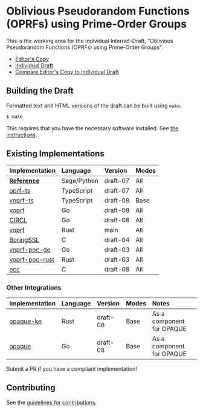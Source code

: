 # Oblivious Pseudorandom Functions (OPRFs) using Prime-Order Groups

This is the working area for the individual Internet-Draft, "Oblivious Pseudorandom Functions (OPRFs) using Prime-Order Groups".

* [Editor's Copy](https://cfrg.github.io/draft-irtf-cfrg-voprf/#go.draft-irtf-cfrg-voprf.html)
* [Individual Draft](https://tools.ietf.org/html/draft-irtf-cfrg-voprf)
* [Compare Editor's Copy to Individual Draft](https://cfrg.github.io/draft-irtf-cfrg-voprf/#go.draft-irtf-cfrg-voprf.diff)

## Building the Draft

Formatted text and HTML versions of the draft can be built using `make`.

```sh
$ make
```

This requires that you have the necessary software installed.  See
[the instructions](https://github.com/martinthomson/i-d-template/blob/master/doc/SETUP.md).

## Existing Implementations

| Implementation                                                            | Language   | Version  | Modes  |
| ------------------------------------------------------------------------- |:-----------|:---------|:-------|
| [**Reference**](https://github.com/cfrg/draft-irtf-cfrg-voprf/tree/draft-irtf-cfrg-voprf-07/poc)  | Sage/Python | draft-07 | All |
| [oprf-ts](https://github.com/privacyresearchgroup/oprf-ts)                | TypeScript | draft-07 | All    |
| [voprf-ts](https://github.com/cloudflare/voprf-ts)                        | TypeScript | draft-08 | Base   |
| [voprf](https://github.com/bytemare/voprf)                                | Go         | draft-08 | All    |
| [CIRCL](https://github.com/cloudflare/circl)                              | Go         | draft-08 | All    |
| [voprf](https://github.com/novifinancial/voprf)                           | Rust       | main     | All    |
| [BoringSSL](https://boringssl.googlesource.com/boringssl/+/refs/heads/master/crypto/trust_token/) | C      | draft-04 | All    |
| [voprf-poc-go](https://github.com/alxdavids/voprf-poc/tree/master/go)     | Go         | draft-03 | All    |
| [voprf-poc-rust](https://github.com/alxdavids/voprf-poc/tree/master/rust) | Rust       | draft-03 | All    |
| [ecc](https://github.com/aldenml/ecc)                                     | C          | draft-08 | All    |

### Other Integrations

| Implementation                                                            | Language | Version  | Modes  | Notes |
| ------------------------------------------------------------------------- |:---------|:---------|:-------|:------|
| [opaque-ke](https://github.com/novifinancial/opaque-ke/)                  | Rust     | draft-06 | Base   | As a component for OPAQUE |
| [opaque](https://github.com/bytemare/opaque)                              | Go       | draft-08 | Base   | As a component for OPAQUE |

Submit a PR if you have a compliant implementation!

## Contributing

See the
[guidelines for contributions](https://github.com/cfrg/draft-irtf-cfrg-voprf/blob/master/CONTRIBUTING.md).
